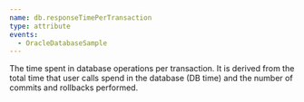```yaml
---
name: db.responseTimePerTransaction
type: attribute
events:
  - OracleDatabaseSample
---
```


The time spent in database operations per transaction. It is derived from the total time that user calls spend in the database (DB time) and the number of commits and rollbacks performed.